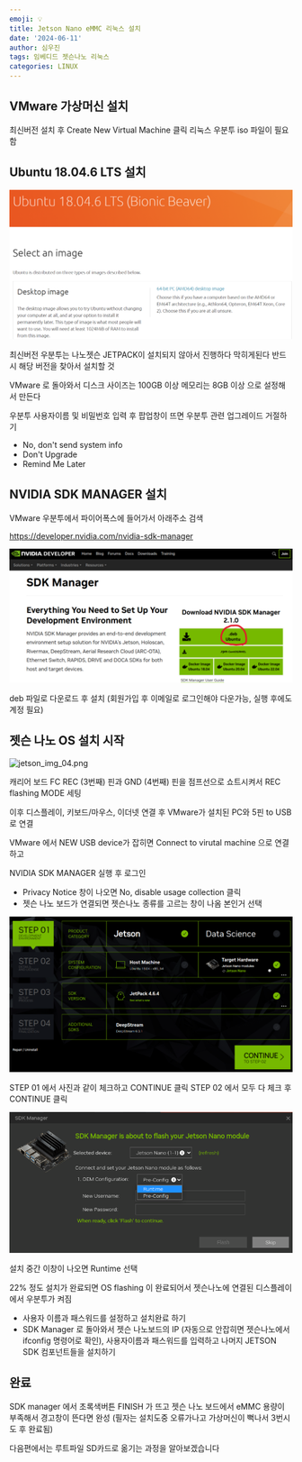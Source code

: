 ```yaml
---
emoji: 💡
title: Jetson Nano eMMC 리눅스 설치
date: '2024-06-11'
author: 심우진
tags: 임베디드 젯슨나노 리눅스
categories: LINUX
---
```

## VMware 가상머신 설치

최신버전 설치 후 Create New Virtual Machine 클릭
리눅스 우분투 iso 파일이 필요함

## Ubuntu 18.04.6 LTS 설치

![jetson_img_01.png](./jetson_img_01.png)

최신버전 우분투는 나노젯슨 JETPACK이 설치되지 않아서 진행하다 막히게된다
반드시 해당 버전을 찾아서 설치할 것

VMware 로 돌아와서 디스크 사이즈는 100GB 이상 메모리는 8GB 이상 으로 설정해서 만든다

우분투 사용자이름 및 비밀번호 입력 후 팝업창이 뜨면 우분투 관련 업그레이드 거절하기
- No, don't send system info
- Don't Upgrade
- Remind Me Later

## NVIDIA SDK MANAGER 설치

VMware 우분투에서 파이어폭스에 들어가서 아래주소 검색

https://developer.nvidia.com/nvidia-sdk-manager


![jetson_img_03.png](./jetson_img_03.png)

deb 파일로 다운로드 후 설치 (회원가입 후 이메일로 로그인해야 다운가능, 실행 후에도 계정 필요)


## 젯슨 나노 OS 설치 시작

![jetson_img_04.png](./jetson_img_04.png)

캐리어 보드 FC REC (3번째) 핀과 GND (4번째) 핀을 점프선으로 쇼트시켜서 REC flashing MODE 세팅

이후 디스플레이, 키보드/마우스, 이더넷 연결 후 VMware가 설치된 PC와 5핀 to USB 로 연결

VMware 에서 NEW USB device가 잡히면 Connect to virutal machine 으로 연결하고

NVIDIA SDK MANAGER 실행 후 로그인

- Privacy Notice 창이 나오면 No, disable usage collection 클릭
- 젯슨 나노 보드가 연결되면 젯슨나노 종류를 고르는 창이 나옴 본인거 선택


![jetson_img_05.png](./jetson_img_05.png)

STEP 01 에서 사진과 같이 체크하고 CONTINUE 클릭
STEP 02 에서 모두 다 체크 후 CONTINUE 클릭


![jetson_img_06.png](./jetson_img_06.png)

설치 중간 이창이 나오면 Runtime 선택

22% 정도 설치가 완료되면 OS flashing 이 완료되어서 젯슨나노에 연결된 디스플레이에서 우분투가 켜짐
- 사용자 이름과 패스워드를 설정하고 설치완료 하기
- SDK Manager 로 돌아와서 젯슨 나노보드의 IP (자동으로 안잡히면 젯슨나노에서 ifconfig 명령어로 확인), 사용자이름과 패스워드를 입력하고 나머지 JETSON SDK 컴포넌트들을 설치하기

## 완료

SDK manager 에서 초록색버튼 FINISH 가 뜨고 젯슨 나노 보드에서 eMMC 용량이 부족해서 경고창이 뜬다면 완성
(필자는 설치도중 오류가나고 가상머신이 뻑나서 3번시도 후 완료됨)

다음편에서는 루트파일 SD카드로 옮기는 과정을 알아보겠습니다
